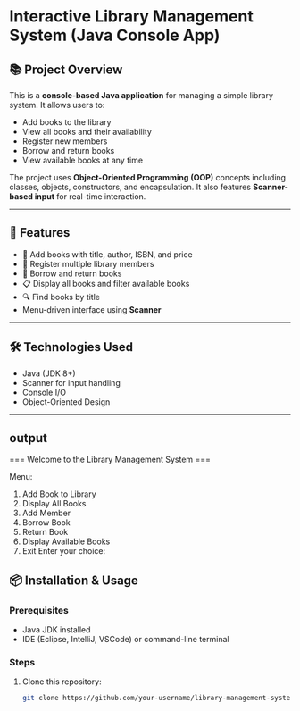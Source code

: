 # Interactive Library Management System (Java Console App)

## 📚 Project Overview
This is a **console-based Java application** for managing a simple library system. It allows users to:
- Add books to the library
- View all books and their availability
- Register new members
- Borrow and return books
- View available books at any time

The project uses **Object-Oriented Programming (OOP)** concepts including classes, objects, constructors, and encapsulation. It also features **Scanner-based input** for real-time interaction.

---

## 🚀 Features
- 📖 Add books with title, author, ISBN, and price
- 👤 Register multiple library members
- 📕 Borrow and return books
- 📋 Display all books and filter available books
- 🔍 Find books by title
- Menu-driven interface using **Scanner**

---

## 🛠️ Technologies Used
- Java (JDK 8+)
- Scanner for input handling
- Console I/O
- Object-Oriented Design

---

## output
=== Welcome to the Library Management System ===

Menu:
1. Add Book to Library
2. Display All Books
3. Add Member
4. Borrow Book
5. Return Book
6. Display Available Books
7. Exit
Enter your choice: 


## 📦 Installation & Usage

### Prerequisites
- Java JDK installed
- IDE (Eclipse, IntelliJ, VSCode) or command-line terminal

### Steps
1. Clone this repository:
   ```bash
   git clone https://github.com/your-username/library-management-system.git
